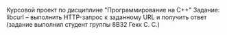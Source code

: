 Курсовой проект по дисциплине "Программирование на C++"
Задание: libcurl – выполнить HTTP-запрос к заданному URL и получить ответ
(задание выполнил студент группы 8В32 Гекк С. С.)